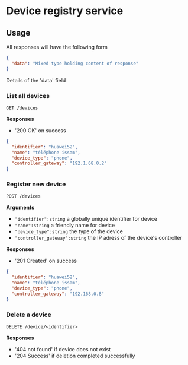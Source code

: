 # Device registry service

## Usage

All responses will have the following form

```json
{
  "data": "Mixed type holding content of response"
}
```


Details of the 'data' field

### List all devices

`GET /devices`

**Responses**

- '200 OK' on success

```json
{
  "identifier": "huawei52",
  "name": "téléphone issam",
  "device_type": "phone",
  "controller_gateway": "192.1.68.0.2"
}
```

### Register new device

`POST /devices`

**Arguments**

- `"identifier":string` a globally unique identifier for device
- `"name":string` a friendly name for device
- `"device_type":string` the type of the device
- `"controller_gateway":string` the IP adress of the device's controller

**Responses**

- '201 Created' on success

```json
{
  "identifier": "huawei52",
  "name": "téléphone issam",
  "device_type": "phone",
  "controller_gateway": "192.168.0.8"
}
```

### Delete a device

`DELETE /device/<identifier>`

**Responses**

- '404 not found' if device does not exist
- '204 Success' if deletion completed successfully

